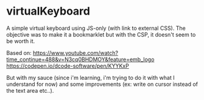 # virtualKeyboard
A simple virtual keyboard using JS-only (with link to external CSS). 
The objective was to make it a bookmarklet but with the CSP, it doesn't seem to be worth it.

Based on: https://www.youtube.com/watch?time_continue=488&v=N3cq0BHDMOY&feature=emb_logo
          https://codepen.io/dcode-software/pen/KYYKxP
          
But with my sauce (since i'm learning, i'm trying to do it with what I understand for now) and some improvements (ex: write on cursor instead of the text area etc..).
